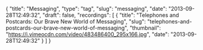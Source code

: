 {
  "title": "Messaging",
  "type": "tag",
  "slug": "messaging",
  "date": "2013-09-28T12:49:32",
  "draft": false,
  "recordings": [
    {
      "title": "Telephones and Postcards: Our Brave New World of Messaging",
      "slug": "telephones-and-postcards-our-brave-new-world-of-messaging",
      "thumbnail": "https://i.vimeocdn.com/video/483486400_295x166.jpg",
      "date": "2013-09-28T12:49:32"
    }
  ]
}
